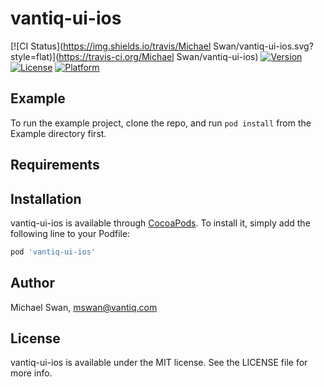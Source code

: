 # vantiq-ui-ios

[![CI Status](https://img.shields.io/travis/Michael Swan/vantiq-ui-ios.svg?style=flat)](https://travis-ci.org/Michael Swan/vantiq-ui-ios)
[![Version](https://img.shields.io/cocoapods/v/vantiq-ui-ios.svg?style=flat)](https://cocoapods.org/pods/vantiq-ui-ios)
[![License](https://img.shields.io/cocoapods/l/vantiq-ui-ios.svg?style=flat)](https://cocoapods.org/pods/vantiq-ui-ios)
[![Platform](https://img.shields.io/cocoapods/p/vantiq-ui-ios.svg?style=flat)](https://cocoapods.org/pods/vantiq-ui-ios)

## Example

To run the example project, clone the repo, and run `pod install` from the Example directory first.

## Requirements

## Installation

vantiq-ui-ios is available through [CocoaPods](https://cocoapods.org). To install
it, simply add the following line to your Podfile:

```ruby
pod 'vantiq-ui-ios'
```

## Author

Michael Swan, mswan@vantiq.com

## License

vantiq-ui-ios is available under the MIT license. See the LICENSE file for more info.
